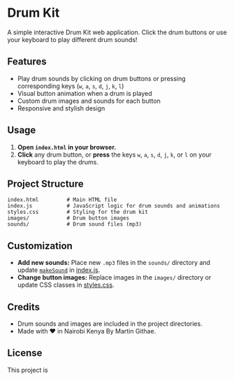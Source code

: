 # Drum Kit

A simple interactive Drum Kit web application. Click the drum buttons or use your keyboard to play different drum sounds!

## Features

- Play drum sounds by clicking on drum buttons or pressing corresponding keys (`w`, `a`, `s`, `d`, `j`, `k`, `l`)
- Visual button animation when a drum is played
- Custom drum images and sounds for each button
- Responsive and stylish design

## Usage

1. **Open `index.html` in your browser.**
2. **Click** any drum button, or **press** the keys `w`, `a`, `s`, `d`, `j`, `k`, or `l` on your keyboard to play the drums.

## Project Structure

```
index.html         # Main HTML file
index.js           # JavaScript logic for drum sounds and animations
styles.css         # Styling for the drum kit
images/            # Drum button images
sounds/            # Drum sound files (mp3)
```

## Customization

- **Add new sounds:** Place new `.mp3` files in the `sounds/` directory and update [`makeSound`](index.js) in [index.js](index.js).
- **Change button images:** Replace images in the `images/` directory or update CSS classes in [styles.css](styles.css).

## Credits

- Drum sounds and images are included in the project directories.
- Made with ❤️ in Nairobi Kenya By Martin Githae.

## License

This project is
